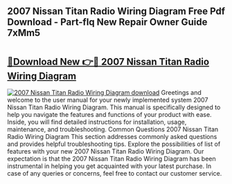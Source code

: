 ## 2007 Nissan Titan Radio Wiring Diagram Free Pdf Download - Part-fIq New Repair Owner Guide 7xMm5

# <h2><a href="http://dfmyntn.blite.top/?on=2007+Nissan+Titan+Radio+Wiring+Diagram">🔗Download New 👉🔴 2007 Nissan Titan Radio Wiring Diagram</a></h2>

[![2007 Nissan Titan Radio Wiring Diagram download](https://i.imgur.com/lujVjoI.png)](http://dfmyntn.blite.top/?on=2007+Nissan+Titan+Radio+Wiring+Diagram)
Greetings and welcome to the user manual for your newly implemented system 2007 Nissan Titan Radio Wiring Diagram. This manual is specifically designed to help you navigate the features and functions of your product with ease. Inside, you will find detailed instructions for installation, usage, maintenance, and troubleshooting. Common Questions 2007 Nissan Titan Radio Wiring Diagram This section addresses commonly asked questions and provides helpful troubleshooting tips. Explore the possibilities of list of features with your new 2007 Nissan Titan Radio Wiring Diagram. Our expectation is that the 2007 Nissan Titan Radio Wiring Diagram has been instrumental in helping you get acquainted with your latest purchase. In case of any queries or concerns, feel free to contact our customer service.
